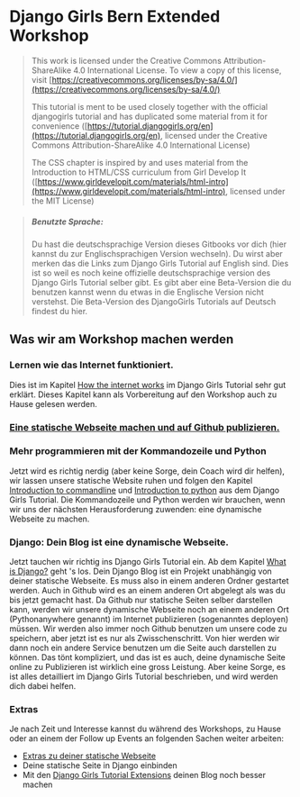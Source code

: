 # Django Girls Bern Extended Workshop

> This work is licensed under the Creative Commons Attribution-ShareAlike 4.0 International License. To view a copy of this license, visit [https://creativecommons.org/licenses/by-sa/4.0/](https://creativecommons.org/licenses/by-sa/4.0/)
>
> This tutorial is ment to be used closely together with the official djangogirls tutorial and has duplicated some material from it for convenience \([https://tutorial.djangogirls.org/en](https://tutorial.djangogirls.org/en), licensed under the Creative Commons Attribution-ShareAlike 4.0 International License\)
>
> The CSS chapter is inspired by and uses material from the Introduction to HTML/CSS curriculum from Girl Develop It \([https://www.girldevelopit.com/materials/html-intro](https://www.girldevelopit.com/materials/html-intro), licensed under the MIT License\)



> ##### Benutzte Sprache: 
>
> Du hast die deutschsprachige Version dieses Gitbooks vor dich \(hier kannst du zur Englischsprachigen Version wechseln\). Du wirst aber merken das die Links zum Django Girls Tutorial auf English sind. Dies ist so weil es noch keine offizielle deutschsprachige version des Django Girls Tutorial selber gibt. Es gibt aber eine Beta-Version die du benutzen kannst wenn du etwas in die Englische Version nicht verstehst. Die Beta-Version des DjangoGirls Tutorials auf Deutsch findest du hier.

## Was wir am Workshop machen werden

### Lernen wie das Internet funktioniert.

Dies ist im Kapitel [How the internet works](https://tutorial.djangogirls.org/en/how_the_internet_works/) im Django Girls Tutorial sehr gut erklärt. Dieses Kapitel kann als Vorbereitung auf den Workshop auch zu Hause gelesen werden.

### [Eine statische Webseite machen und auf Github publizieren.](/chapter1.md)

### Mehr programmieren mit der Kommandozeile und Python

Jetzt wird es richtig nerdig \(aber keine Sorge, dein Coach wird dir helfen\), wir lassen unsere statische Website ruhen und folgen den Kapitel [Introduction to commandline](https://tutorial.djangogirls.org/en/intro_to_command_line/) und [Introduction to python](https://tutorial.djangogirls.org/en/python_introduction/) aus dem Django Girls Tutorial. Die Kommandozeile und Python werden wir brauchen, wenn wir uns der nächsten Herausforderung zuwenden: eine dynamische Webseite zu machen.

### Django: Dein Blog ist eine dynamische Webseite.

Jetzt tauchen wir richtig ins Django Girls Tutorial ein. Ab dem Kapitel [What is Django?](https://tutorial.djangogirls.org/en/django/) geht 's los. Dein Django Blog ist ein Projekt unabhängig von deiner statische Webseite. Es muss also in einem anderen Ordner gestartet werden. Auch in Github wird es an einem anderen Ort abgelegt als was du bis jetzt gemacht hast. Da Github nur statische Seiten selber darstellen kann, werden wir  unsere dynamische Webseite noch an einem anderen Ort \(Pythonanywhere genannt\) im Internet publizieren \(sogenanntes deployen\) müssen. Wir werden also immer noch Github benutzen um unsere code zu speichern, aber jetzt ist es nur als Zwisschenschritt. Von hier werden wir dann noch ein andere Service benutzen um die Seite auch darstellen zu können. Das tönt kompliziert, und das ist es auch, deine dynamische Seite online zu Publizieren ist wirklich eine gross Leistung.  Aber keine Sorge, es ist alles detailliert im Django Girls Tutorial beschrieben, und wird werden dich dabei helfen.

### Extras

Je nach Zeit und Interesse kannst du während des Workshops, zu Hause oder an einem der Follow up Events an folgenden Sachen weiter arbeiten:

* [Extras zu deiner statische Webseite](/extras-zu-deine-statische-webseite.md)
* Deine statische Seite in Django einbinden
* Mit den [Django Girls Tutorial Extensions](https://djangogirls.gitbooks.io/django-girls-tutorial-extensions/content/) deinen Blog noch besser machen



